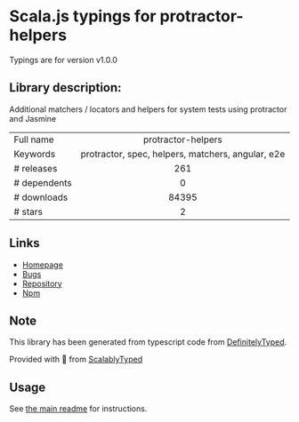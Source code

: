 
# Scala.js typings for protractor-helpers

Typings are for version v1.0.0

## Library description:
Additional matchers / locators and helpers for system tests using protractor and Jasmine

|                    |                 |
| ------------------ | :-------------: |
| Full name          | protractor-helpers |
| Keywords           | protractor, spec, helpers, matchers, angular, e2e |
| # releases         | 261 |
| # dependents       | 0 |
| # downloads        | 84395 |
| # stars            | 2 |

## Links
- [Homepage](https://github.com/wix/wix-protractor-helpers#readme)
- [Bugs](https://github.com/wix/wix-protractor-helpers/issues)
- [Repository](https://github.com/wix/wix-protractor-helpers)
- [Npm](https://www.npmjs.com/package/protractor-helpers)
    


## Note
This library has been generated from typescript code from [DefinitelyTyped](https://definitelytyped.org).

Provided with :purple_heart: from [ScalablyTyped](https://github.com/oyvindberg/ScalablyTyped)

## Usage
See [the main readme](../../readme.md) for instructions.


